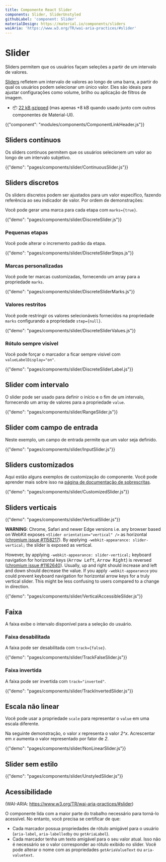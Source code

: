 ```yaml
---
title: Componente React Slider
components: Slider, SliderUnstyled
githubLabel: 'component: Slider'
materialDesign: https://material.io/components/sliders
waiAria: 'https://www.w3.org/TR/wai-aria-practices/#slider'
---
```


# Slider

<p class="description">Sliders permitem que os usuários façam seleções a partir de um intervalo de valores.</p>

[Sliders](https://material.io/design/components/sliders.html) refletem um intervalo de valores ao longo de uma barra, a partir do qual os usuários podem selecionar um único valor. Eles são ideais para ajustar configurações como volume, brilho ou aplicação de filtros de imagem.

- 📦 [22 kB gzipped](/size-snapshot) (mas apenas +8 kB quando usado junto com outros componentes de Material-UI).

{{"component": "modules/components/ComponentLinkHeader.js"}}

## Sliders contínuos

Os sliders contínuos permitem que os usuários selecionem um valor ao longo de um intervalo subjetivo.

{{"demo": "pages/components/slider/ContinuousSlider.js"}}

## Sliders discretos

Os sliders discretos podem ser ajustados para um valor específico, fazendo referência ao seu indicador de valor. Por ordem de demonstrações:

Você pode gerar uma marca para cada etapa com `marks={true}`.

{{"demo": "pages/components/slider/DiscreteSlider.js"}}

### Pequenas etapas

Você pode alterar o incremento padrão da etapa.

{{"demo": "pages/components/slider/DiscreteSliderSteps.js"}}

### Marcas personalizadas

Você pode ter marcas customizadas, fornecendo um array para a propriedade `marks`.

{{"demo": "pages/components/slider/DiscreteSliderMarks.js"}}

### Valores restritos

Você pode restringir os valores selecionáveis fornecidos na propriedade `marks` configurando a propriedade `step={null}`.

{{"demo": "pages/components/slider/DiscreteSliderValues.js"}}

### Rótulo sempre visível

Você pode forçar o marcador a ficar sempre visível com `valueLabelDisplay="on"`.

{{"demo": "pages/components/slider/DiscreteSliderLabel.js"}}

## Slider com intervalo

O slider pode ser usado para definir o início e o fim de um intervalo, fornecendo um array de valores para a propriedade `value`.

{{"demo": "pages/components/slider/RangeSlider.js"}}

## Slider com campo de entrada

Neste exemplo, um campo de entrada permite que um valor seja definido.

{{"demo": "pages/components/slider/InputSlider.js"}}

## Sliders customizados

Aqui estão alguns exemplos de customização do componente. Você pode aprender mais sobre isso na [página de documentação de sobrescritas](/customization/how-to-customize/).

{{"demo": "pages/components/slider/CustomizedSlider.js"}}

## Sliders verticais

{{"demo": "pages/components/slider/VerticalSlider.js"}}

**WARNING**: Chrome, Safari and newer Edge versions i.e. any browser based on WebKit exposes `<Slider orientation="vertical" />` as horizontal ([chromium issue #1158217](https://bugs.chromium.org/p/chromium/issues/detail?id=1158217)). By applying `-webkit-appearance: slider-vertical;` the slider is exposed as vertical.

However, by applying `-webkit-appearance: slider-vertical;` keyboard navigation for horizontal keys (<kbd>Arrow Left</kbd>, <kbd>Arrow Right</kbd>) is reversed ([chromium issue #1162640](https://bugs.chromium.org/p/chromium/issues/detail?id=1162640)). Usually, up and right should increase and left and down should decrease the value. If you apply `-webkit-appearance` you could prevent keyboard navigation for horizontal arrow keys for a truly vertical slider. This might be less confusing to users compared to a change in direction.

{{"demo": "pages/components/slider/VerticalAccessibleSlider.js"}}

## Faixa

A faixa exibe o intervalo disponível para a seleção do usuário.

### Faixa desabilitada

A faixa pode ser desabilitada com `track={false}`.

{{"demo": "pages/components/slider/TrackFalseSlider.js"}}

### Faixa invertida

A faixa pode ser invertida com `track="inverted"`.

{{"demo": "pages/components/slider/TrackInvertedSlider.js"}}

## Escala não linear

Você pode usar a propriedade `scale` para representar o `value` em uma escala diferente.

Na seguinte demonstração, o valor _x_ representa o valor _2^x_. Acrescentar em _x_ aumenta o valor representado por fator de  _2_.

{{"demo": "pages/components/slider/NonLinearSlider.js"}}

## Slider sem estilo

{{"demo": "pages/components/slider/UnstyledSlider.js"}}

## Acessibilidade

(WAI-ARIA: https://www.w3.org/TR/wai-aria-practices/#slider)

O componente lida com a maior parte do trabalho necessário para torná-lo acessível. No entanto, você precisa se certificar de que:

- Cada marcador possua propriedades de rótulo amigável para o usuário (`aria-label`, `aria-labelledby` ou `getAriaLabel`).
- Cada marcador tenha um texto amigável para o seu valor atual. Isso não é necessário se o valor corresponder ao rótulo exibido no slider. Você pode alterar o nome com as propriedades `getAriaValueText` ou `aria-valuetext`.
